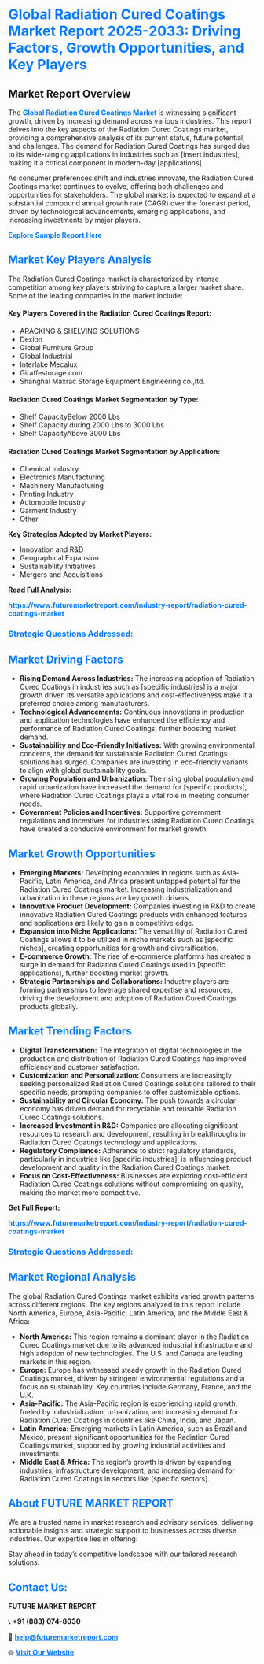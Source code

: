 <h1 style="color: #007BFF;">Global Radiation Cured Coatings Market Report 2025-2033: Driving Factors, Growth Opportunities, and Key Players</h1>

<section id="overview">
<h2>Market Report Overview</h2>
<p>The <a href="https://www.futuremarketreport.com/industry-report/radiation-cured-coatings-market" style="color: #007BFF; text-decoration: none;"><strong>Global Radiation Cured Coatings Market</strong></a> is witnessing significant growth, driven by increasing demand across various industries. This report delves into the key aspects of the Radiation Cured Coatings market, providing a comprehensive analysis of its current status, future potential, and challenges. The demand for Radiation Cured Coatings has surged due to its wide-ranging applications in industries such as [insert industries], making it a critical component in modern-day [applications].</p>
<p>As consumer preferences shift and industries innovate, the Radiation Cured Coatings market continues to evolve, offering both challenges and opportunities for stakeholders. The global market is expected to expand at a substantial compound annual growth rate (CAGR) over the forecast period, driven by technological advancements, emerging applications, and increasing investments by major players.</p>
</section>

<section id="overview">
<p><a href="https://www.futuremarketreport.com/request-sample/reportId=35465" style="color: #007BFF; text-decoration: none;"><strong>Explore Sample Report Here</strong></a></p>
</section>

<section id="key-players">
<h2 style="color: #007BFF;">Market Key Players Analysis</h2>
<p>The Radiation Cured Coatings market is characterized by intense competition among key players striving to capture a larger market share. Some of the leading companies in the market include:</p>
<h4>Key Players Covered in the Radiation Cured Coatings Report:</h4>
<ul><li>ARACKING &amp; SHELVING SOLUTIONS</li><li>Dexion</li><li>Global Furniture Group</li><li>Global Industrial</li><li>Interlake Mecalux</li><li>Giraffestorage.com</li><li>Shanghai Maxrac Storage Equipment Engineering co.,ltd.</li></ul>
<h4>Radiation Cured Coatings Market Segmentation by Type:</h4>
<ul><li>Shelf CapacityBelow 2000 Lbs</li><li>Shelf Capacity during 2000 Lbs to 3000 Lbs</li><li>Shelf CapacityAbove 3000 Lbs</li></ul>

<h4>Radiation Cured Coatings Market Segmentation by Application:</h4>
<ul><li>Chemical Industry</li><li>Electronics Manufacturing</li><li>Machinery Manufacturing</li><li>Printing Industry</li><li>Automobile Industry</li><li>Garment Industry</li><li>Other</li></ul>
<p><strong>Key Strategies Adopted by Market Players:</strong></p>
<ul>
<li>Innovation and R&D</li>
<li>Geographical Expansion</li>
<li>Sustainability Initiatives</li>
<li>Mergers and Acquisitions</li>
</ul>
</section>

<section>
<p><strong>Read Full Analysis: </strong></p><a href="https://www.futuremarketreport.com/industry-report/radiation-cured-coatings-market" style="color: #007BFF; text-decoration: none;"><strong>https://www.futuremarketreport.com/industry-report/radiation-cured-coatings-market</strong></a>
<h3 style="color: #007BFF;">Strategic Questions Addressed:</h3>
</section>

<section id="driving-factors">
<h2 style="color: #007BFF;">Market Driving Factors</h2>
<ul>
<li><strong>Rising Demand Across Industries:</strong> The increasing adoption of Radiation Cured Coatings in industries such as [specific industries] is a major growth driver. Its versatile applications and cost-effectiveness make it a preferred choice among manufacturers.</li>
<li><strong>Technological Advancements:</strong> Continuous innovations in production and application technologies have enhanced the efficiency and performance of Radiation Cured Coatings, further boosting market demand.</li>
<li><strong>Sustainability and Eco-Friendly Initiatives:</strong> With growing environmental concerns, the demand for sustainable Radiation Cured Coatings solutions has surged. Companies are investing in eco-friendly variants to align with global sustainability goals.</li>
<li><strong>Growing Population and Urbanization:</strong> The rising global population and rapid urbanization have increased the demand for [specific products], where Radiation Cured Coatings plays a vital role in meeting consumer needs.</li>
<li><strong>Government Policies and Incentives:</strong> Supportive government regulations and incentives for industries using Radiation Cured Coatings have created a conducive environment for market growth.</li>
</ul>
</section>

<section id="growth-opportunities">
<h2 style="color: #007BFF;">Market Growth Opportunities</h2>
<ul>
<li><strong>Emerging Markets:</strong> Developing economies in regions such as Asia-Pacific, Latin America, and Africa present untapped potential for the Radiation Cured Coatings market. Increasing industrialization and urbanization in these regions are key growth drivers.</li>
<li><strong>Innovative Product Development:</strong> Companies investing in R&D to create innovative Radiation Cured Coatings products with enhanced features and applications are likely to gain a competitive edge.</li>
<li><strong>Expansion into Niche Applications:</strong> The versatility of Radiation Cured Coatings allows it to be utilized in niche markets such as [specific niches], creating opportunities for growth and diversification.</li>
<li><strong>E-commerce Growth:</strong> The rise of e-commerce platforms has created a surge in demand for Radiation Cured Coatings used in [specific applications], further boosting market growth.</li>
<li><strong>Strategic Partnerships and Collaborations:</strong> Industry players are forming partnerships to leverage shared expertise and resources, driving the development and adoption of Radiation Cured Coatings products globally.</li>
</ul>
</section>

<section id="trending-factors">
<h2 style="color: #007BFF;">Market Trending Factors</h2>
<ul>
<li><strong>Digital Transformation:</strong> The integration of digital technologies in the production and distribution of Radiation Cured Coatings has improved efficiency and customer satisfaction.</li>
<li><strong>Customization and Personalization:</strong> Consumers are increasingly seeking personalized Radiation Cured Coatings solutions tailored to their specific needs, prompting companies to offer customizable options.</li>
<li><strong>Sustainability and Circular Economy:</strong> The push towards a circular economy has driven demand for recyclable and reusable Radiation Cured Coatings solutions.</li>
<li><strong>Increased Investment in R&D:</strong> Companies are allocating significant resources to research and development, resulting in breakthroughs in Radiation Cured Coatings technology and applications.</li>
<li><strong>Regulatory Compliance:</strong> Adherence to strict regulatory standards, particularly in industries like [specific industries], is influencing product development and quality in the Radiation Cured Coatings market.</li>
<li><strong>Focus on Cost-Effectiveness:</strong> Businesses are exploring cost-efficient Radiation Cured Coatings solutions without compromising on quality, making the market more competitive.</li>
</ul>
</section>

<section>
<p><strong>Get Full Report: </strong></p><a href="https://www.futuremarketreport.com/industry-report/radiation-cured-coatings-market" style="color: #007BFF; text-decoration: none;"><strong>https://www.futuremarketreport.com/industry-report/radiation-cured-coatings-market</strong></a>
<h3 style="color: #007BFF;">Strategic Questions Addressed:</h3>
</section>


<section id="regional-analysis">
<h2 style="color: #007BFF;">Market Regional Analysis</h2>
<p>The global Radiation Cured Coatings market exhibits varied growth patterns across different regions. The key regions analyzed in this report include North America, Europe, Asia-Pacific, Latin America, and the Middle East & Africa:</p>
<ul>
<li><strong>North America:</strong> This region remains a dominant player in the Radiation Cured Coatings market due to its advanced industrial infrastructure and high adoption of new technologies. The U.S. and Canada are leading markets in this region.</li>
<li><strong>Europe:</strong> Europe has witnessed steady growth in the Radiation Cured Coatings market, driven by stringent environmental regulations and a focus on sustainability. Key countries include Germany, France, and the U.K.</li>
<li><strong>Asia-Pacific:</strong> The Asia-Pacific region is experiencing rapid growth, fueled by industrialization, urbanization, and increasing demand for Radiation Cured Coatings in countries like China, India, and Japan.</li>
<li><strong>Latin America:</strong> Emerging markets in Latin America, such as Brazil and Mexico, present significant opportunities for the Radiation Cured Coatings market, supported by growing industrial activities and investments.</li>
<li><strong>Middle East & Africa:</strong> The region’s growth is driven by expanding industries, infrastructure development, and increasing demand for Radiation Cured Coatings in sectors like [specific sectors].</li>
</ul>
</section>

<footer>
<h2 style="color: #007BFF;">About FUTURE MARKET REPORT</h2>
<p>We are a trusted name in market research and advisory services, delivering actionable insights and strategic support to businesses across diverse industries. Our expertise lies in offering:</p>

<p>Stay ahead in today’s competitive landscape with our tailored research solutions.</p>

<h2 style="color: #007BFF;">Contact Us:</h2>
<p><strong>FUTURE MARKET REPORT</strong></p>
<p>📞 <strong>+91 (883) 074-8030</strong></p>
<p>📧 <strong><a href="mailto:help@futuremarketreport.com" style="color: #007BFF;">help@futuremarketreport.com</a></strong></p>
<p>🌐 <strong><a href="https://www.futuremarketreport.com/" style="color: #007BFF;">Visit Our Website</a></strong></p>
</footer>